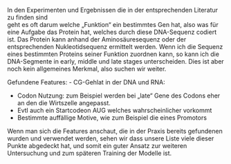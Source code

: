  In den Experimenten und Ergebnissen die in der entsprechenden Literatur zu finden sind  
 geht es oft darum welche „Funktion“ ein bestimmtes Gen hat, also was für eine Aufgabe das Protein 
 hat, welches durch diese DNA-Sequenz codiert ist. Das Protein kann anhand der Aminosäuresequenz oder 
 der entsprechenden Nukleotidsequenz ermittelt werden. Wenn ich die Sequenz eines bestimmten Proteins 
 seiner Funktion zuordnen kann, so kann ich die DNA-Segmente in early, middle und late stages unterscheiden. 
 Dies ist aber noch kein allgemeines Merkmal, also suchen wir weiter. 

Gefundene Features: - CG-Gehlat in der DNA und RNA:

- Codon Nutzung: zum Beispiel werden bei „late“ Gene des Codons eher 
an den die Wirtszelle angepasst.
- Evtl auch ein Startcodeon AUG welches wahrscheinlicher vorkommt
- Bestimmte auffällige Motive, wie zum Beispiel die eines Promotors



Wenn man sich die Features anschaut, die in der Praxis bereits gefundenen wurden und 
verwendet werden, sehen wir dass unsere Liste viele dieser Punkte abgedeckt hat, und somit 
ein guter Ansatz zur weiteren Untersuchung und zum späteren Training der Modelle ist.
